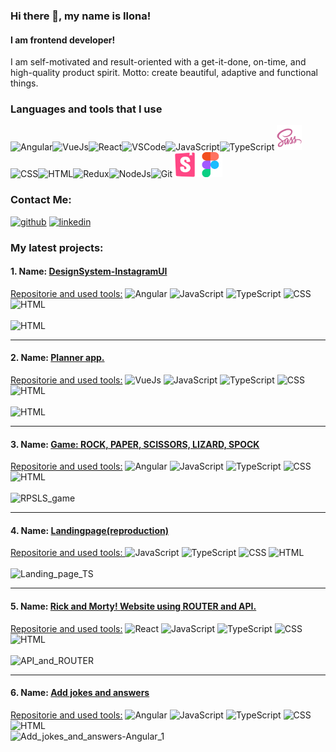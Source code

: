### Hi there 👋, my name is Ilona!
#### I am frontend developer!
I am self-motivated and result-oriented with a get-it-done, on-time, and high-quality product spirit.
Motto: create beautiful, adaptive and functional things.

### Languages and tools that I use

<img src="https://user-images.githubusercontent.com/98387598/173137216-0735904f-0901-443b-8ab1-151bc76ee405.png" alt="Angular" width="40"><img src="https://user-images.githubusercontent.com/98387598/173136284-09b4acb9-4295-414f-a2cd-9123b98ec909.png" width="40px" alt="VueJs"><img src="https://user-images.githubusercontent.com/98387598/173136992-9d071e94-15b8-44a0-a640-9d4a7f52b375.png" alt="React" width="40"><img src="https://user-images.githubusercontent.com/98387598/173137961-a393ab7e-cbd6-4128-b604-21fd65b8dd34.png" alt="VSCode" width="40"><img src="https://user-images.githubusercontent.com/98387598/173136625-6c202712-1ad5-4ee8-b833-4697d3c08ac0.png" alt="JavaScript" width="40"><img src="https://user-images.githubusercontent.com/98387598/173136827-c4d608a6-a76e-46f5-889a-674d39e2b352.png" alt="TypeScript"  width="40"> <img src="https://github.com/devicons/devicon/blob/master/icons/sass/sass-original.svg" alt="CSS" width="40"><img src="https://user-images.githubusercontent.com/98387598/173138225-9f3452ae-e7c3-4328-8571-297e34d5d38a.png" alt="CSS" width="40"><img src="https://user-images.githubusercontent.com/98387598/173138381-1947c5f5-4237-4332-ba71-8baf47189279.png" alt="HTML" width="40"><img src="https://user-images.githubusercontent.com/98387598/173137108-69358071-f159-4770-9688-794a1fbbd7ff.png" alt="Redux" width="40"><img src="https://user-images.githubusercontent.com/98387598/173137474-e91a2873-6f1e-4aff-bbfa-7f010e3bc8f5.png" alt="NodeJs" width="40"><img src="https://user-images.githubusercontent.com/98387598/173137653-13a382e7-9414-4b07-a473-bf0254f9fa6d.png" alt="Git" width="40"><img src="https://github.com/devicons/devicon/blob/master/icons/storybook/storybook-original.svg" alt="Storybook" width="40"><img src="https://github.com/devicons/devicon/blob/master/icons/figma/figma-original.svg" alt="Figma" width="40">


### Contact Me:
[<img src='https://cdn.jsdelivr.net/npm/simple-icons@3.0.1/icons/github.svg' alt='github' height='40'>](https://github.com/IlonaKuzmina)  [<img src='https://cdn.jsdelivr.net/npm/simple-icons@3.0.1/icons/linkedin.svg' alt='linkedin' height='40'>](https://www.linkedin.com/in/https://www.linkedin.com/in/ilona-kuzmina//) 

### My latest projects: 

#### 1. Name: <a href="https://designsystem-instagramui.netlify.app">DesignSystem-InstagramUI</a>
<a href="https://github.com/IlonaKuzmina/DesignSystem-InstagramUI">Repositorie and used tools:</a>
<img src="https://user-images.githubusercontent.com/98387598/173137216-0735904f-0901-443b-8ab1-151bc76ee405.png" alt="Angular" width="20">
<img src="https://user-images.githubusercontent.com/98387598/173136625-6c202712-1ad5-4ee8-b833-4697d3c08ac0.png" alt="JavaScript" width="20">
<img src="https://user-images.githubusercontent.com/98387598/173136827-c4d608a6-a76e-46f5-889a-674d39e2b352.png" alt="TypeScript"  width="20"> 
<img src="https://user-images.githubusercontent.com/98387598/173138225-9f3452ae-e7c3-4328-8571-297e34d5d38a.png" alt="CSS" width="20">
<img src="https://user-images.githubusercontent.com/98387598/173138381-1947c5f5-4237-4332-ba71-8baf47189279.png" alt="HTML" width="20">
<br>
<br>
<img src="https://user-images.githubusercontent.com/98387598/178838689-f8f1b1a6-e87a-48c7-815b-b7cf46512e8c.png" alt="HTML" width="600">
<hr>

#### 2. Name: <a href="https://hilarious-sunflower-6c97c5.netlify.app/">Planner app.</a>
<a href="https://github.com/IlonaKuzmina/Planner-App_Vue.js">Repositorie and used tools:</a>
<img src="https://user-images.githubusercontent.com/98387598/173136284-09b4acb9-4295-414f-a2cd-9123b98ec909.png" width="20px" alt="VueJs">
<img src="https://user-images.githubusercontent.com/98387598/173136625-6c202712-1ad5-4ee8-b833-4697d3c08ac0.png" alt="JavaScript" width="20">
<img src="https://user-images.githubusercontent.com/98387598/173136827-c4d608a6-a76e-46f5-889a-674d39e2b352.png" alt="TypeScript"  width="20"> 
<img src="https://user-images.githubusercontent.com/98387598/173138225-9f3452ae-e7c3-4328-8571-297e34d5d38a.png" alt="CSS" width="20">
<img src="https://user-images.githubusercontent.com/98387598/173138381-1947c5f5-4237-4332-ba71-8baf47189279.png" alt="HTML" width="20">
<br>
<br>
<img src="https://user-images.githubusercontent.com/98387598/176861412-56b7cc92-0fc1-48d6-bf22-c64a793c6533.JPG" alt="HTML" width="600">
<hr>

#### 3. Name: <a href="https://playful-snickerdoodle-7bd39f.netlify.app/">Game: ROCK, PAPER, SCISSORS, LIZARD, SPOCK</a>
<a href="https://github.com/IlonaKuzmina/RPSLS_game-Angular">Repositorie and used tools:</a>
<img src="https://user-images.githubusercontent.com/98387598/173137216-0735904f-0901-443b-8ab1-151bc76ee405.png" alt="Angular" width="20">
<img src="https://user-images.githubusercontent.com/98387598/173136625-6c202712-1ad5-4ee8-b833-4697d3c08ac0.png" alt="JavaScript" width="20">
<img src="https://user-images.githubusercontent.com/98387598/173136827-c4d608a6-a76e-46f5-889a-674d39e2b352.png" alt="TypeScript"  width="20"> 
<img src="https://user-images.githubusercontent.com/98387598/173138225-9f3452ae-e7c3-4328-8571-297e34d5d38a.png" alt="CSS" width="20">
<img src="https://user-images.githubusercontent.com/98387598/173138381-1947c5f5-4237-4332-ba71-8baf47189279.png" alt="HTML" width="20">
<br><br>
![RPSLS_game](https://user-images.githubusercontent.com/98387598/175939804-0953273a-3541-4e55-8fc2-de112da27c34.gif)
<hr>

#### 4. Name: <a href="https://github.com/IlonaKuzmina/9MD_Landing_page_ar_TS.git">Landingpage(reproduction)</a>
<a href="https://github.com/IlonaKuzmina/9MD_Landing_page_ar_TS.git">Repositorie and used tools: </a>
<img src="https://user-images.githubusercontent.com/98387598/173136625-6c202712-1ad5-4ee8-b833-4697d3c08ac0.png" alt="JavaScript" width="20">
<img src="https://user-images.githubusercontent.com/98387598/173136827-c4d608a6-a76e-46f5-889a-674d39e2b352.png" alt="TypeScript"  width="20"> 
<img src="https://user-images.githubusercontent.com/98387598/173138225-9f3452ae-e7c3-4328-8571-297e34d5d38a.png" alt="CSS" width="20">
<img src="https://user-images.githubusercontent.com/98387598/173138381-1947c5f5-4237-4332-ba71-8baf47189279.png" alt="HTML" width="20">
<br><br>
![Landing_page_TS](https://user-images.githubusercontent.com/98387598/173151480-6106eebf-1a89-41c6-a58c-5df5c2c61dd0.gif)
<hr>

#### 5. Name: <a href="">Rick and Morty! Website using ROUTER and API.</a>
<a href="https://github.com/IlonaKuzmina/17MD_un_18MD_API.git">Repositorie and used tools:</a>
<img src="https://user-images.githubusercontent.com/98387598/173136992-9d071e94-15b8-44a0-a640-9d4a7f52b375.png" alt="React" width="20">
<img src="https://user-images.githubusercontent.com/98387598/173136625-6c202712-1ad5-4ee8-b833-4697d3c08ac0.png" alt="JavaScript" width="20">
<img src="https://user-images.githubusercontent.com/98387598/173136827-c4d608a6-a76e-46f5-889a-674d39e2b352.png" alt="TypeScript"  width="20"> 
<img src="https://user-images.githubusercontent.com/98387598/173138225-9f3452ae-e7c3-4328-8571-297e34d5d38a.png" alt="CSS" width="20">
<img src="https://user-images.githubusercontent.com/98387598/173138381-1947c5f5-4237-4332-ba71-8baf47189279.png" alt="HTML" width="20">
<br><br>
![API_and_ROUTER](https://user-images.githubusercontent.com/98387598/173153160-d6d476c1-6b26-4aea-bef6-aa27f78ef5f3.gif)
<hr>

#### 6. Name: <a href="">Add jokes and answers</a>
<a href="https://github.com/IlonaKuzmina/29MD_Joke-App_Angular.git">Repositorie and used tools:</a>
<img src="https://user-images.githubusercontent.com/98387598/173137216-0735904f-0901-443b-8ab1-151bc76ee405.png" alt="Angular" width="20"> 
<img src="https://user-images.githubusercontent.com/98387598/173136625-6c202712-1ad5-4ee8-b833-4697d3c08ac0.png" alt="JavaScript" width="20">
<img src="https://user-images.githubusercontent.com/98387598/173136827-c4d608a6-a76e-46f5-889a-674d39e2b352.png" alt="TypeScript"  width="20"> 
<img src="https://user-images.githubusercontent.com/98387598/173138225-9f3452ae-e7c3-4328-8571-297e34d5d38a.png" alt="CSS" width="20">
<img src="https://user-images.githubusercontent.com/98387598/173138381-1947c5f5-4237-4332-ba71-8baf47189279.png" alt="HTML" width="20">
<br>
![Add_jokes_and_answers-Angular_1](https://user-images.githubusercontent.com/98387598/173851476-cc3a604c-2af0-4add-8e31-3509022a6f0c.gif)
